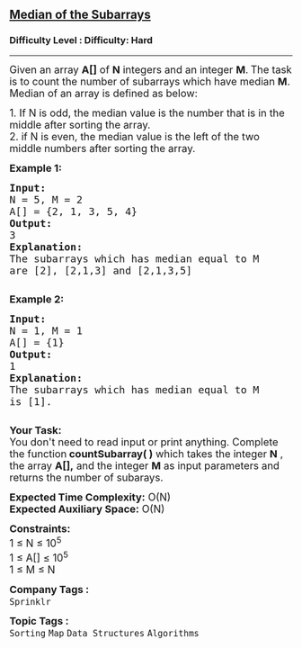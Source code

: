 <h2><a href="https://www.geeksforgeeks.org/problems/median-of-the-subarrays--170647/1?page=3&category=Map,set&sortBy=difficulty">Median of the Subarrays</a></h2><h3>Difficulty Level : Difficulty: Hard</h3><hr><div class="problems_problem_content__Xm_eO"><p><span style="font-size:18px">Given an array&nbsp;<strong>A[]</strong>&nbsp;of&nbsp;<strong>N</strong>&nbsp;integers and an integer <strong>M</strong>.<strong>&nbsp;</strong>The task is to count the number of subarrays which have median <strong>M</strong>.<br>
Median of an array is defined as below:</span></p>

<p><span style="font-size:18px">1. If N is odd, the median value is the number that is in the middle after sorting the array.<br>
2. if N is even,&nbsp;the median value is the left of the two middle numbers after sorting the array.&nbsp;</span></p>

<p><span style="font-size:18px"><strong>Example 1:</strong></span></p>

<pre><span style="font-size:18px"><strong>Input:</strong>
N = 5, M = 2
A[] = {2, 1, 3, 5, 4}
<strong>Output:</strong> 
3
<strong>Explanation: 
</strong>The subarrays which has median equal to M
are [2], [2,1,3] and [2,1,3,5]
</span>
</pre>

<p><span style="font-size:18px"><strong>Example 2:</strong></span></p>

<pre><span style="font-size:18px"><strong>Input:
</strong>N = 1, M = 1
A[] = {1}
<strong>Output: 
</strong>1
<strong>Explanation: 
</strong>The subarrays which has median equal to M
is [1].
</span>
</pre>

<p><span style="font-size:18px"><strong>Your Task:&nbsp;</strong><br>
You don't need to read input or print anything. Complete the function<strong>&nbsp;countSubarray( )</strong>&nbsp;which takes the integer&nbsp;<strong>N</strong>&nbsp;, the array&nbsp;<strong>A[],</strong>&nbsp;and the integer&nbsp;<strong>M</strong>&nbsp;as input parameters and returns the number of subarays.&nbsp;</span></p>

<p><span style="font-size:18px"><strong>Expected Time Complexity:</strong>&nbsp;O(N)<br>
<strong>Expected Auxiliary Space:</strong>&nbsp;O(N)</span></p>

<p><span style="font-size:18px"><strong>Constraints:</strong><br>
1 ≤ N&nbsp;≤&nbsp;10<sup>5</sup><br>
1 ≤ A[]&nbsp;≤ 10<sup>5</sup><br>
1 ≤ M&nbsp;≤ N</span></p>
</div><p><span style=font-size:18px><strong>Company Tags : </strong><br><code>Sprinklr</code>&nbsp;<br><p><span style=font-size:18px><strong>Topic Tags : </strong><br><code>Sorting</code>&nbsp;<code>Map</code>&nbsp;<code>Data Structures</code>&nbsp;<code>Algorithms</code>&nbsp;